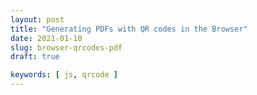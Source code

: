 ```yaml
---
layout: post
title: "Generating PDFs with QR codes in the Browser"
date: 2021-01-10
slug: browser-qrcodes-pdf
draft: true

keywords: [ js, qrcode ]
---
```

